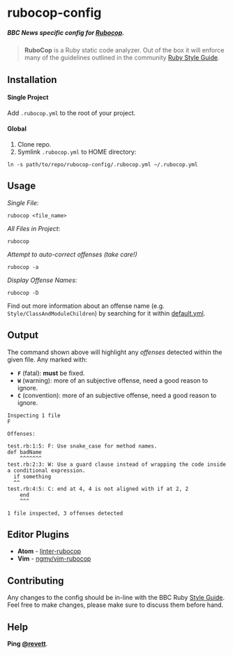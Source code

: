 # rubocop-config

##### BBC News specific config for [Rubocop](https://github.com/bbatsov/rubocop).

> **RuboCop** is a Ruby static code analyzer. Out of the box it will enforce many of the guidelines outlined in the community [Ruby Style Guide](https://github.com/bbatsov/ruby-style-guide).

## Installation

#### Single Project

Add `.rubocop.yml` to the root of your project.

#### Global

1. Clone repo.
2. Symlink `.rubocop.yml` to HOME directory:

```
ln -s path/to/repo/rubocop-config/.rubocop.yml ~/.rubocop.yml
```

## Usage


*Single File*:
```
rubocop <file_name>
```

*All Files in Project*:
```
rubocop
```

*Attempt to auto-correct offenses (take care!)*
```
rubocop -a
```

*Display Offense Names*:
```
rubocop -D
```

Find out more information about an offense name (e.g. `Style/ClassAndModuleChildren`) by searching for it within [default.yml](https://github.com/bbatsov/rubocop/blob/master/config/default.yml).

## Output

The command shown above will highlight any *offenses* detected within the given file. Any marked with:

- **`F`** (fatal): **must** be fixed.
- **`W`** (warning): more of an subjective offense, need a good reason to ignore.
- **`C`** (convention): more of an subjective offense, need a good reason to ignore.

```
Inspecting 1 file
F

Offenses:

test.rb:1:5: F: Use snake_case for method names.
def badName
    ^^^^^^^
test.rb:2:3: W: Use a guard clause instead of wrapping the code inside a conditional expression.
  if something
  ^^
test.rb:4:5: C: end at 4, 4 is not aligned with if at 2, 2
    end
    ^^^

1 file inspected, 3 offenses detected
```

## Editor Plugins

* **Atom** - [linter-rubocop](https://atom.io/packages/linter-rubocop)
* **Vim** - [ngmy/vim-rubocop](https://github.com/ngmy/vim-rubocop)

## Contributing

Any changes to the config should be in-line with the BBC Ruby [Style Guide](https://github.com/BBC-News/responsive-news/wiki/Style-Guide:-Ruby). Feel free to make changes, please make sure to discuss them before hand.

## Help

**Ping [@revett](https://github.com/revett)**.
